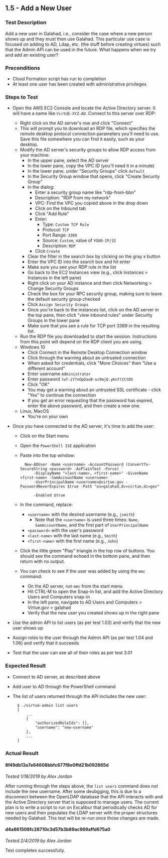 ## 1.5 - Add a New User

### Test Description

Add a new user in Galahad, i.e., consider the case where a new person shows up and they must then use Galahad. This particular use case is focused on adding to AD, Ldap, etc. (the stuff before creating virtues) such that the Admin API can be used in the future. What happens when we try and add an existing user?

### Preconditions

- Cloud Formation script has run to completion
- At least one user has been created with administrative privileges

### Steps to Test

- Open the AWS EC2 Console and locate the Active Directory server. It will have a name like `VirtUE-XYZ-AD`. Connect to this server over RDP:
    - Right click on the AD server's row and click "Connect"
    - This will prompt you to download an RDP file, which specifies the remote desktop protocol connection parameters you'll need to use. Save this file somewhere you can find it easily, such as your desktop.
    - Modify the AD server's security groups to allow RDP access from your machine:
        - In the upper pane, select the AD server
        - In the lower pane, copy the VPC ID (you'll need it in a minute)
        - In the lower pane, under "Security Groups" click `default`
        - In the Security Group window that opens, click "Create Security Group"
        - In the dialog: 
            - Enter a security group name like "rdp-from-bbn"
            - Description: "RDP from my network"
            - VPC: Find the VPC you copied above in the drop down
            - Click on the Inbound tab
            - Click "Add Rule"
            - Enter:
                - Type: `Custom TCP Rule`
                - Protocol: `TCP`
                - Port Range: `3389`
                - Source: `Custom`, value of `YOUR-IP/32`
                - Description: `RDP`
            - Click `Create`
        - Clear the filter in the search box by clicking on the gray x button
        - Enter the VPC ID into the search box and hit enter
        - Make sure you see your RDP rule in the list
        - Go back to the EC2 Instances view (e.g., click Instances > Instances in the left pane)
        - Right click on your AD instance and then click Networking > Change Security Groups
        - Check the box for your RPC security group, making sure to leave the default security group checked
        - Click `Assign Security Groups`
        - Once you're back to the instances list, click on the AD server in the top pane, then click "view inbound rules" under Security Groups in the lower pane
        - Make sure that you see a rule for TCP port 3389 in the resulting list.
    - Run the RDP file you downloaded to start the session. Instructions from this point will depend on the RDP client you are using.
    - Windows 10
        - Click Connect in the Remote Desktop Connection window
        - Click through the warning about an untrusted connection
        - When asked for credentials, click "More Choices" then "Use a different account"
        - Enter username `Administrator`
        - Enter password `)wf-iY?nOpDaxB-sc9mjQ.yKn7(CCtD5`
        - Click "OK"
        - You may get a warning about an untrusted SSL certificate - click "Yes" to continue the connection
        - If you get an error requesting that the password has expired, enter the above password, and then create a new one.
    - Linux, MacOS
        - You're on your own

- Once you have connected to the AD server, it's time to add the user:
    - Click on the Start menu
    - Open the `PowerShell ISE` application
    - Paste into the top window:

            New-ADUser -Name <username> -AccountPassword (ConvertTo-SecureString <password> -AsPlainText -Force) `
                -DisplayName "<last-name>, <first-name>" -GivenName <first-name> -SamAccountName <username> `
                -UserPrincipalName <username>@virtue.gov -PasswordNeverExpires $true -Path "ou=galahad,dc=virtue,dc=gov" `
                -Enabled $true

    - In the command, replace:
        - `<username>` with the desired username (e.g., `jsmith`)
            - Note that the `<username>` is used three times: `Name`, `SamAccountName`, and the first part of `UserPrincipalName`
        - `<password>` with the user's password
        - `<last-name>` with the last name (e.g., `Smith`)
        - `<first-name>` with the first name (e.g., `John`)
    - Click the little green "Play" triangle in the top row of buttons. You should see the command echoed in the bottom pane, and then return with no output.
    - You can check to see if the user was added by using the `mmc` command:
        - On the AD server, run `mmc` from the start menu
        - Hit CTRL-M to open the Snap-In list, and add the Active Directory Users and Computers snap-in
        - In the left pane, navigate to AD Users and Computers > Virtue.gov > galahad
        - Verify that the new user you created shows up in the right pane

- Use the admin API to list users (as per test 1.03) and verify that the new user shows up
- Assign roles to the user through the Admin API (as per test 1.04 and 1.06) and verify that it succeeds
- Test that the user can see all of their roles as per test 3.01

### Expected Result

- Connect to AD server, as described above
- Add user to AD through the PowerShell command
- The list of users returned through the API includes the new user:

        $ ./virtue-admin list users
        [
            ...
            {
                "authorizedRoleIds": [],
                "username": "new-username"
            },
            ...
        ]

### Actual Result

#### 8f49db13a7e64608bbfc677f8e0ffd21b092865d

*Tested 1/18/2019 by Alex Jordan*

After running through the steps above, the `list users` command does *not* include the new username. After some deubgging, this is due to a disconnect between the OpenLDAP database that the API interacts with and the Active Directory server that is supposed to manage users. The current plan is to write a script to run on Excalibur that periodically checks AD for new users and then populates the LDAP server with the proper structures needed by Galahad. This test will be re-run once those changes are made.

#### d4a861508fc28710c3d57b3b89ac969affd675a0

*Tested 2/4/2019 by Alex Jordan*

Test completes successfully.